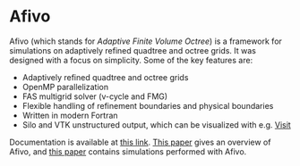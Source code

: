 # Afivo

Afivo (which stands for *Adaptive Finite Volume Octree*) is a framework for
simulations on adaptively refined quadtree and octree grids. It was designed
with a focus on simplicity. Some of the key features are:

* Adaptively refined quadtree and octree grids
* OpenMP parallelization
* FAS multigrid solver (v-cycle and FMG)
* Flexible handling of refinement boundaries and physical boundaries
* Written in modern Fortran
* Silo and VTK unstructured output, which can be visualized with e.g.
  [Visit](https://wci.llnl.gov/simulation/computer-codes/visit)

Documentation is available at
[this link](http://cwimd.nl/other_files/afivo_doc/html/index.html).
[This paper](http://arxiv.org/abs/1701.04329) gives an overview of Afivo, and
[this paper](http://dx.doi.org/10.1088/0963-0252/25/4/044001) contains
simulations performed with Afivo.
